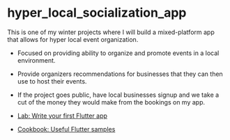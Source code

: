 # hyper_local_socialization_app



This is one of my winter projects where I will build a mixed-platform app that allows for hyper local event organization. 
- Focused on providing ability to organize and promote events in a local environment. 
- Provide organizers recommendations for businesses that they can then use to host their events. 
- If the project goes public, have local businesses signup and we take a cut of the money they would make from the bookings on my app.







- [Lab: Write your first Flutter app](https://docs.flutter.dev/get-started/codelab)
- [Cookbook: Useful Flutter samples](https://docs.flutter.dev/cookbook)
